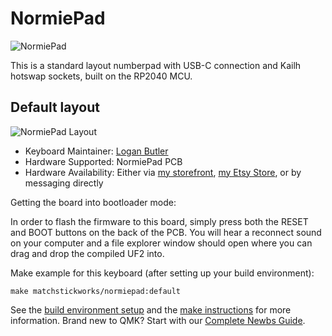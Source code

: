 # NormiePad

![NormiePad](https://i.imgur.com/Fr8o5Ijmh.png)

This is a standard layout numberpad with USB-C connection and Kailh hotswap sockets, built on the RP2040 MCU.

## Default layout

![NormiePad Layout](https://i.imgur.com/IZxBA1f.png)

* Keyboard Maintainer: [Logan Butler](https://github.com/MatchstickWorks)
* Hardware Supported: NormiePad PCB
* Hardware Availability: Either via [my storefront](https://matchstick.works), [my Etsy Store](https://www.etsy.com/shop/MatchstickWorksShop), or by messaging directly

Getting the board into bootloader mode:

In order to flash the firmware to this board, simply press both the RESET and BOOT buttons on the back of the PCB. You will hear a reconnect sound on your computer and a file explorer window should open where you can drag and drop the compiled UF2 into.

Make example for this keyboard (after setting up your build environment):

    make matchstickworks/normiepad:default

See the [build environment setup](https://docs.qmk.fm/#/getting_started_build_tools) and the [make instructions](https://docs.qmk.fm/#/getting_started_make_guide) for more information. Brand new to QMK? Start with our [Complete Newbs Guide](https://docs.qmk.fm/#/newbs).
